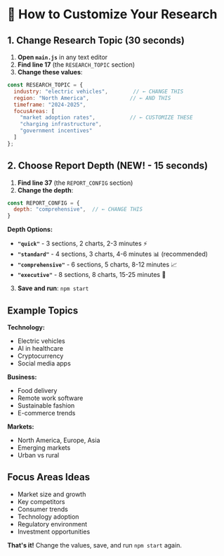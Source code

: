 # 🎯 How to Customize Your Research

## 1. Change Research Topic (30 seconds)

1. **Open `main.js`** in any text editor
2. **Find line 17** (the `RESEARCH_TOPIC` section)
3. **Change these values**:

```javascript
const RESEARCH_TOPIC = {
  industry: "electric vehicles",        // ← CHANGE THIS
  region: "North America",             // ← AND THIS
  timeframe: "2024-2025",
  focusAreas: [
    "market adoption rates",           // ← CUSTOMIZE THESE
    "charging infrastructure", 
    "government incentives"
  ]
};
```

## 2. Choose Report Depth (NEW! - 15 seconds)

1. **Find line 37** (the `REPORT_CONFIG` section)
2. **Change the depth**:

```javascript
const REPORT_CONFIG = {
  depth: "comprehensive",  // ← CHANGE THIS
}
```

**Depth Options:**
- **`"quick"`** - 3 sections, 2 charts, 2-3 minutes ⚡
- **`"standard"`** - 4 sections, 3 charts, 4-6 minutes 📊 (recommended)
- **`"comprehensive"`** - 6 sections, 5 charts, 8-12 minutes 📈  
- **`"executive"`** - 8 sections, 8 charts, 15-25 minutes 💼

3. **Save and run**: `npm start`

## Example Topics

**Technology:**
- Electric vehicles
- AI in healthcare  
- Cryptocurrency
- Social media apps

**Business:**
- Food delivery
- Remote work software
- Sustainable fashion
- E-commerce trends

**Markets:**
- North America, Europe, Asia
- Emerging markets
- Urban vs rural

## Focus Areas Ideas

- Market size and growth
- Key competitors
- Consumer trends
- Technology adoption
- Regulatory environment
- Investment opportunities

**That's it!** Change the values, save, and run `npm start` again.